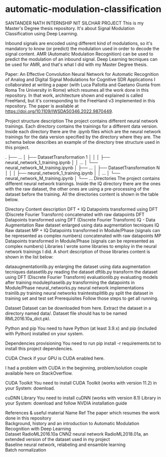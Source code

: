 # automatic-modulation-classification
SANTANDER NATH INTERNSHIP NIT SILCHAR PROJECT
This is my Master's Degree thesis repository. It's about Signal Modulation Classification using Deep Learning.

Inbound signals are encoded using different kind of modulations, so it's mandatory to know (or predict) the modulation used in order to decode the signal content. AMR (Automatic Modulation Recognition) can be used to predict the modulation of an inbound signal. Deep Learning tecniques can be used for AMR, and that's what I did with my Master Degree thesis.

Paper: An Effective Convolution Neural Network for Automatic Recognition of Analog and Digital Signal Modulations for Cognitive SDR Applications
I collaborated at writing a paper (with Luca Pallotta and Gaetano Giunta from Roma Tre University in Rome) which resumes all the work done in this repository. In that work, architecture shown and explained is called FreeHand, but it's corresponding to the FreeHand v3 implemented in this repository. The paper is available at https://doi.org/10.1109/IWSDA50346.2022.9870449.

Project structure description
The project contains different neural network trainings. Each directory contains the trainings for a different data version. Inside each directory there are the .ipynb files which are the neural network trainings for the data version specified by the directory where they are. The schema below describes an example of the directory tree structure used in this project.

.
├── ...
│
├── DatasetTransformation 1
│	│
│	├── neural_network_1_training.ipynb
│	│ ...
│	└── neural_network_M_training.ipynb
│
├── ...
│
├── DatasetTransformation N
│	│
│	├── neural_network_1_training.ipynb
│	│ ...
│	└── neural_network_M_training.ipynb
│
└── ...
Directories
The project contains different neural network trainings. Inside the IQ directory there are the ones with the raw dataset, the other ones are using a pre-processing of the dataset before the training. All the directories content is shown in the table below.

Directory	Content description
DFT + IQ	Datapoints transformed using DFT (Discrete Fourier Transform) concatenated with raw datapoints
DFT	Datapoints transformed using DFT (Discrete Fourier Transform)
IQ - Data Augmentation	Raw dataset enlarged using data augmentation tecniques
IQ	Raw dataset
MP + IQ	Datapoints transformed in Module/Phase (signals can be represented as complex numbers) concatenated with raw datapoints
MP	Datapoints transformed in Module/Phase (signals can be represented as complex numbers)
Libraries
I wrote some libraries to employ in the neural network trainings I did. A short description of those libraries content is shown in the list below:

dataaugmentationlib.py enlarging the dataset using data augmentation tecniques
datasetlib.py reading the dataset
dftlib.py transform the dataset using DFT (Discrete Fourier Transform)
evaluationlib.py evaluating models after training
modulephaselib.py transforming the datapoints in Module/Phase
neural_networks.py neural network implementations
trainlib.py training neural networks
traintestsplitlib.py split the dataset in training set and test set
Prerequisites
Follow those steps to get all running.

Dataset
Dataset can be downloaded from here. Extract the dataset in a directory named data/. Dataset file should has to be named RML2016.10a_dict.pkl.

Python and pip
You need to have Python (at least 3.9.x) and pip (included with Python) installed on your system.

Dependencies provisioning
You need to run pip install -r requirements.txt to install this project dependencies.

CUDA
Check if your GPU is CUDA enabled here.

I had a problem with CUDA in the beginning, problem/solution couple available here on StackOverflow.

CUDA Toolkit
You need to install CUDA Toolkit (works with version 11.2) in your System: download.

cuDNN Library
You need to install cuDNN (works with version 8.1) Library in your System: download and follow NVDIA installation guide

References & useful material
Name	Ref
The paper which resumes the work done in this repository	
Background, history and an introduction to Automatic Modulation Recognition with Deep Learning	
Dataset RadioML2016.10a	
CNN2 neural network	
RadioML2018.01a, an extended version of the dataset used in my project	
Baseline neural network, relabeling and ensamble learning	
Batch normalization	
